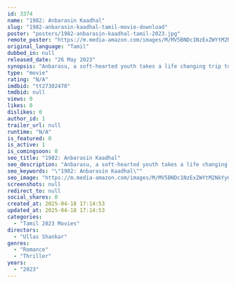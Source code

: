 ```yaml
---
id: 3374
name: "1982: Anbarasin Kaadhal"
slug: "1982-anbarasin-kaadhal-tamil-movie-download"
poster: "posters/1982-anbarasin-kaadhal-tamil-2023.jpg"
remote_poster: "https://m.media-amazon.com/images/M/MV5BNDc1NzExZWYtM2NkYy00MmI3LThlMjItZTJjMDI5YWNhNTlmXkEyXkFqcGc@._V1_SX300.jpg"
original_language: "Tamil"
dubbed_in: null
released_date: "26 May 2023"
synopsis: "Anbarasu, a soft-hearted youth takes a life changing trip to Kerala to express his feelings to the love of his life. But soon he comes across a lot of life-threatening obstacles, will Anbu and his love succeed or succumb ?"
type: "movie"
rating: "N/A"
imdbid: "tt27302470"
tmdbid: null
views: 0
likes: 0
dislikes: 0
author_id: 1
trailer_url: null
runtime: "N/A"
is_featured: 0
is_active: 1
is_comingsoon: 0
seo_title: "1982: Anbarasin Kaadhal"
seo_description: "Anbarasu, a soft-hearted youth takes a life changing trip to Kerala to express his feelings to the love of his life. But soon he comes across a lot of life-threatening obstacles, will Anbu and his love succeed or succumb ?"
seo_keywords: "\"1982: Anbarasin Kaadhal\""
seo_image: "https://m.media-amazon.com/images/M/MV5BNDc1NzExZWYtM2NkYy00MmI3LThlMjItZTJjMDI5YWNhNTlmXkEyXkFqcGc@._V1_SX300.jpg"
screenshots: null
redirect_to: null
social_shares: 0
created_at: 2025-04-18 17:14:53
updated_at: 2025-04-18 17:14:53
categories:
  - "Tamil 2023 Movies"
directors:
  - "Ullas Shankar"
genres:
  - "Romance"
  - "Thriller"
years:
  - "2023"
---
```

